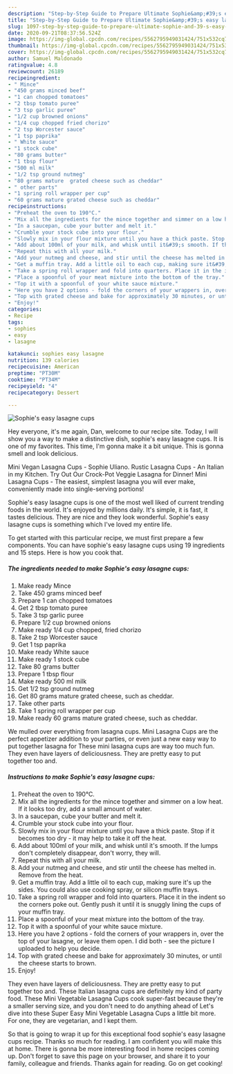 ```yaml
---
description: "Step-by-Step Guide to Prepare Ultimate Sophie&amp;#39;s easy lasagne cups"
title: "Step-by-Step Guide to Prepare Ultimate Sophie&amp;#39;s easy lasagne cups"
slug: 1097-step-by-step-guide-to-prepare-ultimate-sophie-and-39-s-easy-lasagne-cups
date: 2020-09-21T08:37:56.524Z
image: https://img-global.cpcdn.com/recipes/5562795949031424/751x532cq70/sophies-easy-lasagne-cups-recipe-main-photo.jpg
thumbnail: https://img-global.cpcdn.com/recipes/5562795949031424/751x532cq70/sophies-easy-lasagne-cups-recipe-main-photo.jpg
cover: https://img-global.cpcdn.com/recipes/5562795949031424/751x532cq70/sophies-easy-lasagne-cups-recipe-main-photo.jpg
author: Samuel Maldonado
ratingvalue: 4.8
reviewcount: 26189
recipeingredient:
- " Mince"
- "450 grams minced beef"
- "1 can chopped tomatoes"
- "2 tbsp tomato puree"
- "3 tsp garlic puree"
- "1/2 cup browned onions"
- "1/4 cup chopped fried chorizo"
- "2 tsp Worcester sauce"
- "1 tsp paprika"
- " White sauce"
- "1 stock cube"
- "80 grams butter"
- "1 tbsp flour"
- "500 ml milk"
- "1/2 tsp ground nutmeg"
- "80 grams mature  grated cheese such as cheddar"
- " other parts"
- "1 spring roll wrapper per cup"
- "60 grams mature grated cheese such as cheddar"
recipeinstructions:
- "Preheat the oven to 190°C."
- "Mix all the ingredients for the mince together and simmer on a low heat. If it looks too dry, add a small amount of water."
- "In a saucepan, cube your butter and melt it."
- "Crumble your stock cube into your flour."
- "Slowly mix in your flour mixture until you have a thick paste. Stop if it becomes too dry - it may help to take it off the heat."
- "Add about 100ml of your milk, and whisk until it&#39;s smooth. If the lumps don&#39;t completely disappear, don&#39;t worry, they will."
- "Repeat this with all your milk."
- "Add your nutmeg and cheese, and stir until the cheese has melted in. Remove from the heat."
- "Get a muffin tray. Add a little oil to each cup, making sure it&#39;s up the sides. You could also use cooking spray, or silicon muffin trays."
- "Take a spring roll wrapper and fold into quarters. Place it in the indent so the corners poke out. Gently push it until it is snuggly lining the cups of your muffin tray."
- "Place a spoonful of your meat mixture into the bottom of the tray."
- "Top it with a spoonful of your white sauce mixture."
- "Here you have 2 options - fold the corners of your wrappers in, over the top of your lasagne, or leave them open. I did both - see the picture I uploaded to help you decide."
- "Top with grated cheese and bake for approximately 30 minutes, or until the cheese starts to brown."
- "Enjoy!"
categories:
- Recipe
tags:
- sophies
- easy
- lasagne

katakunci: sophies easy lasagne 
nutrition: 139 calories
recipecuisine: American
preptime: "PT30M"
cooktime: "PT34M"
recipeyield: "4"
recipecategory: Dessert

---
```



![Sophie&#39;s easy lasagne cups](https://img-global.cpcdn.com/recipes/5562795949031424/751x532cq70/sophies-easy-lasagne-cups-recipe-main-photo.jpg)

Hey everyone, it's me again, Dan, welcome to our recipe site. Today, I will show you a way to make a distinctive dish, sophie&#39;s easy lasagne cups. It is one of my favorites. This time, I'm gonna make it a bit unique. This is gonna smell and look delicious.

Mini Vegan Lasagna Cups - Sophie Uliano. Rustic Lasagna Cups - An Italian in my Kitchen. Try Out Our Crock-Pot Veggie Lasagna for Dinner! Mini Lasagna Cups - The easiest, simplest lasagna you will ever make, conveniently made into single-serving portions!

Sophie&#39;s easy lasagne cups is one of the most well liked of current trending foods in the world. It's enjoyed by millions daily. It's simple, it is fast, it tastes delicious. They are nice and they look wonderful. Sophie&#39;s easy lasagne cups is something which I've loved my entire life.


To get started with this particular recipe, we must first prepare a few components. You can have sophie&#39;s easy lasagne cups using 19 ingredients and 15 steps. Here is how you cook that.

<!--inarticleads1-->

##### The ingredients needed to make Sophie&#39;s easy lasagne cups:

1. Make ready  Mince
1. Take 450 grams minced beef
1. Prepare 1 can chopped tomatoes
1. Get 2 tbsp tomato puree
1. Take 3 tsp garlic puree
1. Prepare 1/2 cup browned onions
1. Make ready 1/4 cup chopped, fried chorizo
1. Take 2 tsp Worcester sauce
1. Get 1 tsp paprika
1. Make ready  White sauce
1. Make ready 1 stock cube
1. Take 80 grams butter
1. Prepare 1 tbsp flour
1. Make ready 500 ml milk
1. Get 1/2 tsp ground nutmeg
1. Get 80 grams mature  grated cheese, such as cheddar.
1. Take  other parts
1. Take 1 spring roll wrapper per cup
1. Make ready 60 grams mature grated cheese, such as cheddar.


We mulled over everything from lasagna cups. Mini Lasagna Cups are the perfect appetizer addition to your parties, or even just a new easy way to put together lasagna for These mini lasagna cups are way too much fun. They even have layers of deliciousness. They are pretty easy to put together too and. 

<!--inarticleads2-->

##### Instructions to make Sophie&#39;s easy lasagne cups:

1. Preheat the oven to 190°C.
1. Mix all the ingredients for the mince together and simmer on a low heat. If it looks too dry, add a small amount of water.
1. In a saucepan, cube your butter and melt it.
1. Crumble your stock cube into your flour.
1. Slowly mix in your flour mixture until you have a thick paste. Stop if it becomes too dry - it may help to take it off the heat.
1. Add about 100ml of your milk, and whisk until it&#39;s smooth. If the lumps don&#39;t completely disappear, don&#39;t worry, they will.
1. Repeat this with all your milk.
1. Add your nutmeg and cheese, and stir until the cheese has melted in. Remove from the heat.
1. Get a muffin tray. Add a little oil to each cup, making sure it&#39;s up the sides. You could also use cooking spray, or silicon muffin trays.
1. Take a spring roll wrapper and fold into quarters. Place it in the indent so the corners poke out. Gently push it until it is snuggly lining the cups of your muffin tray.
1. Place a spoonful of your meat mixture into the bottom of the tray.
1. Top it with a spoonful of your white sauce mixture.
1. Here you have 2 options - fold the corners of your wrappers in, over the top of your lasagne, or leave them open. I did both - see the picture I uploaded to help you decide.
1. Top with grated cheese and bake for approximately 30 minutes, or until the cheese starts to brown.
1. Enjoy!


They even have layers of deliciousness. They are pretty easy to put together too and. These Italian lasagna cups are definitely my kind of party food. These Mini Vegetable Lasagna Cups cook super-fast because they&#39;re a smaller serving size, and you don&#39;t need to do anything ahead of Let&#39;s dive into these Super Easy Mini Vegetable Lasagna Cups a little bit more. For one, they are vegetarian, and I kept them. 

So that is going to wrap it up for this exceptional food sophie&#39;s easy lasagne cups recipe. Thanks so much for reading. I am confident you will make this at home. There is gonna be more interesting food in home recipes coming up. Don't forget to save this page on your browser, and share it to your family, colleague and friends. Thanks again for reading. Go on get cooking!
